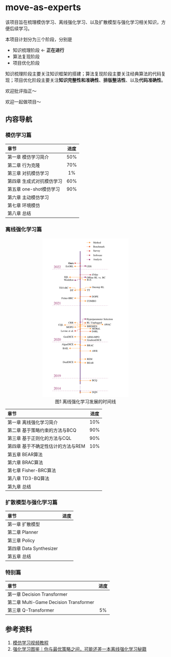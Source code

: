 # move-as-experts
该项目旨在梳理模仿学习、离线强化学习、以及扩散模型与强化学习相关知识，方便后续学习。



本项目计划分为三个阶段，分别是

- 知识梳理阶段 $\leftarrow$ **正在进行**
- 算法复现阶段
- 项目优化阶段

知识梳理阶段主要关注知识框架的搭建；算法复现阶段主要关注经典算法的代码复现；项目优化阶段主要关注**知识完整性和准确性**、**排版整洁性**、以及**代码准确性**。

欢迎批评指正～

欢迎一起做项目～



## 内容导航

### 模仿学习篇

| 章节                      | 进度 |
| :------------------------ | :--: |
| 第一章 模仿学习简介       | 50%  |
| 第二章 行为克隆           | 70%  |
| 第三章 对抗模仿学习       |  1%  |
| 第四章 生成式对抗模仿学习 | 60%  |
| 第五章 one-shot模仿学习   | 90%  |
| 第六章 主动模仿学习       |      |
| 第七章 环境模仿           |      |
| 第八章 总结               |      |



### 离线强化学习篇

<div align="center">
  <img src="./img/offline_rl_timeline.png" height=500>
</div>
<div align="center">
  图1 离线强化学习发展的时间线
</div><div></div>


| 章节                               | 进度 |
| :--------------------------------- | :--: |
| 第一章 离线强化学习简介            | 10%  |
| 第二章 基于策略约束的方法与BCQ     | 90%  |
| 第三章 基于正则化的方法与CQL       | 90%  |
| 第四章 基于不确定性估计的方法与REM | 10%  |
| 第五章 BEAR算法                    |      |
| 第六章 BRAC算法                    |      |
| 第七章 Fisher-BRC算法              |      |
| 第八章 TD3-BQ算法                  |      |
| 第九章 总结                        |      |



### 扩散模型与强化学习篇

| 章节                    | 进度 |
| :---------------------- | :--: |
| 第一章 扩散模型         |      |
| 第二章 Planner          |      |
| 第三章 Policy           |      |
| 第四章 Data Synthesizer |      |
| 第五章 总结             |      |



### 特别篇

| 章节                                   | 进度 |
| :------------------------------------- | :--: |
| 第一章 Decision Transformer            |      |
| 第二章 Multi-Game Decision Transformer |      |
| 第三章 Q-Transformer                   |  5%  |



## 参考资料

1. [模仿学习视频教程](https://www.bilibili.com/video/BV1RU4y167oA/?spm_id_from=333.999.0.0)
1. [强化学习图鉴｜你与最优策略之间，可能还差一本离线强化学习秘籍](https://mp.weixin.qq.com/s/fO5lACKzJHSov9iHnbxAxQ)

